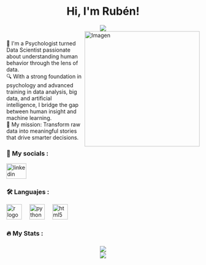<h1 align="center">Hi, I'm Rubén!</h1>

<div align="center">
  <img src="https://visitor-badge.laobi.icu/badge?page_id=ruumc&color=FFCC00&label=visits&style=social" />
</div>


<img align="right" width=300px alt="Imagen" src="https://media1.giphy.com/media/v1.Y2lkPTc5MGI3NjExMm5vZ2Y2M3A5a2RsOTJxOWR4ZTFhZDh0am9lZnNiOTNzMzd3MGpvNCZlcD12MV9pbnRlcm5hbF9naWZfYnlfaWQmY3Q9cw/S8TzUKzRPjepzJx37U/giphy.gif" />

###
👋 I'm a Psychologist turned Data Scientist passionate about understanding human behavior through the lens of data.<br>
🔍 With a strong foundation in psychology and advanced training in data analysis, big data, and artificial intelligence, I bridge the gap between human insight and machine   learning.<br>
🧠 My mission: Transform raw data into meaningful stories that drive smarter decisions.<br>




<h3 align="left">🔗 My socials :</h3>

<div align="left">
  <a href="https://www.linkedin.com/in/rubén-moreno-cifuentes-054b102b1" target="_blank">
    <img src="https://raw.githubusercontent.com/maurodesouza/profile-readme-generator/master/src/assets/icons/social/linkedin/default.svg" width="52" height="40" alt="linkedin logo" />
  </a>
</div>


###

<h3 align="left">🛠 Languajes :</h3>

<div align="left">
  <img src="https://cdn.jsdelivr.net/gh/devicons/devicon/icons/r/r-original.svg" height="40" alt="r logo" />
  <img width="12" />
  <img src="https://cdn.jsdelivr.net/gh/devicons/devicon/icons/python/python-original.svg" height="40" alt="python logo" />
  <img width="12" />
  <img src="https://cdn.jsdelivr.net/gh/devicons/devicon/icons/html5/html5-original.svg" height="40" alt="html5 logo" />
</div>

###

<h3 align="left">🔥 My Stats :</h3>

###

<div align="center">
  <img src="https://streak-stats.demolab.com/?user=ruumc&theme=great-gatsby&hide_border=false" /><br/>
  <img src="https://github-readme-stats.vercel.app/api/top-langs/?username=ruumc&theme=great-gatsby&hide_border=false&layout=compact" />
</div>



<!--
📝 Créditos por herramientas usadas:

- Visitor badge by: https://visitor-badge.laobi.icu
- LinkedIn icon by: https://github.com/maurodesouza/profile-readme-generator
- Devicon icons (R, Python, HTML): https://devicon.dev
- GitHub Readme Stats: https://github.com/anuraghazra/github-readme-stats
- GitHub Readme Streak Stats: https://github.com/DenverCoder1/github-readme-streak-stats
- GIF (si aplica): https://giphy.com (verifica la licencia del GIF si es importante su uso comercial)

-->

